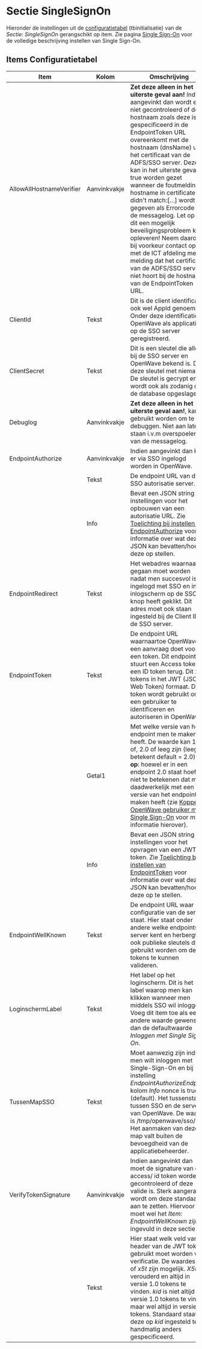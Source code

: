 # Sectie SingleSignOn

Hieronder de instellingen uit de [configuratietabel](README.md) (tbinitialisatie) van de _Sectie: SingleSignOn_ gerangschikt op item. Zie pagina [Single Sign-On](../singlesignon.md) voor de volledige beschrijving instellen van Single Sign-On.

## Items Configuratietabel

| Item                     | Kolom        | Omschrijving                                                               |
|--------------------------|--------------|----------------------------------------------------------------------------|
| AllowAllHostnameVerifier | Aanvinkvakje | **Zet deze alleen in het uiterste geval aan!** Indien aangevinkt dan wordt er niet gecontroleerd of de hostnaam zoals deze is gespecificeerd in de EndpointToken URL overeenkomt met de hostnaam (dnsName) uit het certificaat van de ADFS/SSO server. Deze kan in het uiterste geval op true worden gezet wanneer de foutmelding: hostname in certificate didn't match:[…] wordt gegeven als Errorcode in de messagelog. Let op dat dit een mogelijk beveiligingsprobleem kan opleveren! Neem daarom bij voorkeur contact op met de ICT afdeling met de melding dat het certificaat van de ADFS/SSO server niet hoort bij de hostnaam van de EndpointToken URL. |
| ClientId                 | Tekst        | Dit is de client identificatie, ook wel AppId genoemd. Onder deze identificatie is OpenWave als applicatie op de SSO server geregistreerd. |
| ClientSecret             | Tekst        | Dit is een sleutel die alleen bij de SSO server en OpenWave bekend is. Deel deze sleutel met niemand! De sleutel is gecrypt en wordt ook als zodanig op de database opgeslagen. |
| Debuglog                 | Aanvinkvakje | **Zet deze alleen in het uiterste geval aan!**, kan gebruikt worden om te debuggen. Niet aan laten staan i.v.m overspoelen van de messagelog. |
| EndpointAuthorize        | Aanvinkvakje | Indien aangevinkt dan kan er via SSO ingelogd worden in OpenWave.          |
|                          | Tekst        | De endpoint URL van de SSO autorisatie server.                             |
|                          | Info         | Bevat een JSON string met instellingen voor het opbouwen van een autorisatie URL. Zie [Toelichting bij instellen van EndpointAuthorize](../singlesignon#toelichting_bij_instellen_van_endpointauthorize.md) voor informatie over wat deze JSON kan bevatten/hoe deze op stellen. |
| EndpointRedirect         | Tekst        | Het webadres waarnaartoe gegaan moet worden nadat men succesvol is ingelogd met SSO en in het inlogscherm op de SSO knop heeft geklikt. Dit adres moet ook staan ingesteld bij de Client ID op de SSO server. |
| EndpointToken            | Tekst        | De endpoint URL waarnaartoe OpenWave een aanvraag doet voor een token. Dit endpoint stuurt een Access token en een ID token terug. Dit zijn tokens in het JWT (JSON Web Token) formaat. Dit token wordt gebruikt om een gebruiker te identificeren en autoriseren in OpenWave. |
|                          | Getal1       | Met welke versie van het endpoint men te maken heeft. De waarde kan 1.0 of, 2.0 of leeg zijn (leeg betekent default = 2.0). **Let op**: hoewel er in een endpoint 2.0 staat hoeft dit niet te betekenen dat men daadwerkelijk met een 2.0 versie van het endpoint te maken heeft (zie [Koppeling OpenWave gebruiker met Single Sign-On](../singlesignon#koppeling_openwave_gebruiker_met_single_sign_on.md) voor meer informatie hierover). |
|                          | Info         | Bevat een JSON string met instellingen voor het opvragen van een JWT token. Zie [Toelichting bij instellen van EndpointToken](../singlesignon#toelichting_bij_instellen_van_endpointtoken.md) voor informatie over wat deze JSON kan bevatten/hoe deze op te stellen. |
| EndpointWellKnown        | Tekst        | De endpoint URL waar de configuratie van de server staat. Hier staat onder andere welke endpoints de server kent en herbergt ook publieke sleutels die gebruikt worden om de tokens te kunnen valideren. |
| LoginschermLabel         | Tekst        | Het label op het loginscherm. Dit is het label waarop men kan klikken wanneer men middels SSO wil inloggen. Voeg dit item toe als een andere waarde gewenst is dan de defaultwaarde _Inloggen met Single Sign On_. |
| TussenMapSSO             | Tekst        | Moet aanwezig zijn indien men wilt inloggen met Single-Sign-On en bij instelling _EndpointAuthorizeEndpoint_ kolom _Info_ nonce is true (default). Het tussenstation tussen SSO en de server van OpenWave. De waarde is /tmp/openwave/sso/. Het aanmaken van deze map valt buiten de bevoegdheid van de applicatiebeheerder. |
| VerifyTokenSignature     | Aanvinkvakje | Indien aangevinkt dan moet de signature van een access/ id token worden gecontroleerd of deze valide is. Sterk aangeraden wordt om deze standaard aan te zetten. Hiervoor moet wel het _Item: EndpointWellKnown_ zijn ingevuld in deze sectie. |
|                          | Tekst        | Hier staat welk veld van de header van de JWT token gebruikt moet worden voor verificatie. De waardes _kid_ of _x5t_ zijn mogelijk. _X5t_ is verouderd en altijd in versie 1.0 tokens te vinden. _kid_ is niet altijd in versie 1.0 tokens te vinden maar wel altijd in versie 2 tokens. Standaard staat deze op _kid_ ingesteld tenzij handmatig anders gespecificeerd. |
